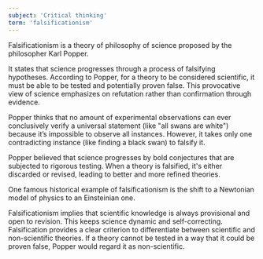 ```yaml
---
subject: 'Critical thinking'
term: 'falsificationism'
---
```


Falsificationism is a theory of philosophy of science proposed by the philosopher Karl Popper. 

It states that science progresses through a process of falsifying hypotheses. According to Popper, for a theory to be considered scientific, it must be able to be tested and potentially proven false. This provocative view of science emphasizes on refutation rather than confirmation through evidence.

Popper thinks that no amount of experimental observations can ever conclusively verify a universal statement (like "all swans are white") because it’s impossible to observe all instances. However, it takes only one contradicting instance (like finding a black swan) to falsify it.

Popper believed that science progresses by bold conjectures that are subjected to rigorous testing. When a theory is falsified, it's either discarded or revised, leading to better and more refined theories.

One famous historical example of falsificationism is the shift to a Newtonian model of physics to an Einsteinian one.

Falsificationism implies that scientific knowledge is always provisional and open to revision. This keeps science dynamic and self-correcting. Falsification provides a clear criterion to differentiate between scientific and non-scientific theories. If a theory cannot be tested in a way that it could be proven false, Popper would regard it as non-scientific.